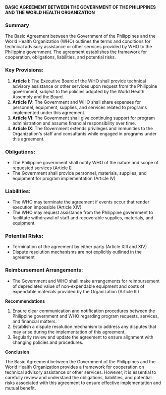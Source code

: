 **BASIC AGREEMENT BETWEEN THE GOVERNMENT OF THE PHILIPPINES AND THE WORLD HEALTH ORGANIZATION**

### Summary

The Basic Agreement between the Government of the Philippines and the World Health Organization (WHO) outlines the terms and conditions for technical advisory assistance or other services provided by WHO to the Philippine government. The agreement establishes the framework for cooperation, obligations, liabilities, and potential risks.

### Key Provisions:

1. **Article I**: The Executive Board of the WHO shall provide technical advisory assistance or other services upon request from the Philippine government, subject to the policies adopted by the World Health Assembly and the Board.
2. **Article IV**: The Government and WHO shall share expenses for personnel, equipment, supplies, and services related to programs implemented under this agreement.
3. **Article VI**: The Government shall give continuing support for program administration and assume financial responsibility over time.
4. **Article IX**: The Government extends privileges and immunities to the Organization's staff and consultants while engaged in programs under this agreement.

### Obligations:

* The Philippine government shall notify WHO of the nature and scope of requested services (Article I)
* The Government shall provide personnel, materials, supplies, and equipment for program implementation (Article IV)

### Liabilities:

* The WHO may terminate the agreement if events occur that render execution impossible (Article XIV)
* The WHO may request assistance from the Philippine government to facilitate withdrawal of staff and recoverable supplies, materials, and equipment.

### Potential Risks:

* Termination of the agreement by either party (Article XIII and XIV)
* Dispute resolution mechanisms are not explicitly outlined in the agreement

### Reimbursement Arrangements:

* The Government and WHO shall make arrangements for reimbursement of depreciated value of non-expendable equipment and costs of expendable materials provided by the Organization (Article III)

**Recommendations**

1. Ensure clear communication and notification procedures between the Philippine government and WHO regarding program requests, services, and financial matters.
2. Establish a dispute resolution mechanism to address any disputes that may arise during the implementation of this agreement.
3. Regularly review and update the agreement to ensure alignment with changing policies and procedures.

**Conclusion**

The Basic Agreement between the Government of the Philippines and the World Health Organization provides a framework for cooperation on technical advisory assistance or other services. However, it is essential to carefully review and understand the obligations, liabilities, and potential risks associated with this agreement to ensure effective implementation and mutual benefit.